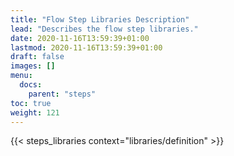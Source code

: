 ```yaml
---
title: "Flow Step Libraries Description"
lead: "Describes the flow step libraries."
date: 2020-11-16T13:59:39+01:00
lastmod: 2020-11-16T13:59:39+01:00
draft: false
images: []
menu:
  docs:
    parent: "steps"
toc: true
weight: 121
---
```


{{< steps_libraries context="libraries/definition" >}}

